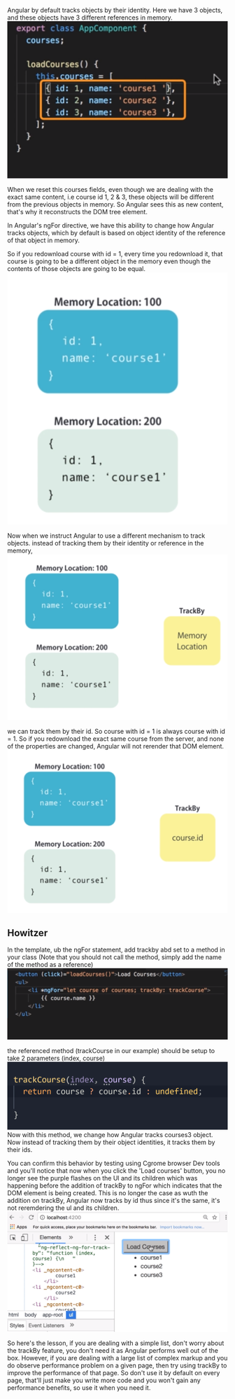 Angular by default tracks objects by their identity. Here we have 3 objects, and these objects have 3 different references in memory.
![](md_images/trackby1.png)

When we reset this courses fields, even though we are dealing with the exact same content, i.e course id 1, 2 & 3, these objects will be different from the previous objects in memory. So Angular sees this as new content, that's why it reconstructs the DOM tree element.

In Angular's ngFor directive, we have this ability to change how Angular tracks objects, which by default is based on object identity of the reference of that object in memory.

So if you redownload course with id = 1, every time you redownload it, that course is going to be a different object in the memory even though the contents of those objects are going to be equal. 
![](md_images/trackby3.png)

Now when we instruct Angular to use a different mechanism to track objects. instead of tracking them by their identity or reference in the memory,
![](md_images/trackby2.png)

we can track them by their id. So course with id = 1 is always course with id = 1. So if you redownload the exact same course from the server, and none of the properties are changed, Angular will not rerender that DOM element.
![](md_images/trackby4.png)

## Howitzer
In the template, ub the ngFor statement, add trackby abd set to a method in your class (Note that you should not call the method, simply add the name of the method as a reference)
![](md_images/trackby5.png)

the referenced method (trackCourse in our example) should be setup to take 2 parameters (index, course)
![](md_images/trackby6.png)
Now with this method, we change how Angular tracks courses3 object. Now instead of tracking them by their object identities, it tracks them by their ids.

You can confirm this behavior by testing using Cgrome browser Dev tools and you'll notice that now when you click the 'Load courses' button, you no longer see the purple flashes on the Ul and its children which was happening before the addition of trackBy to ngFor which indicates that the DOM element is being created. This is no longer the case as wuth the addition on trackBy, Angular now tracks by id thus since it's the same, it's not reremdering the ul and its children.
![](md_images/trackby7.png)

So here's the lesson, if you are dealing with a simple list, don't worry about the trackBy feature, you don't need it as Angular performs well out of the box. However, if you are dealing with a large list of complex markup and you do observe performance problem on a given page, then try using trackBy to improve the performance of that page. So don't use it by default on every page, that'll just make you write more code and you won't gain any performance benefits, so use it when you need it.